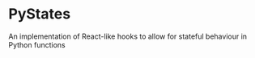 # PyStates
An implementation of React-like hooks to allow for stateful behaviour in Python functions
